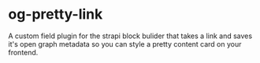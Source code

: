 # og-pretty-link

A custom field plugin for the strapi block bulider that takes a link and saves it's open graph metadata so you can style a pretty content card on your frontend.
